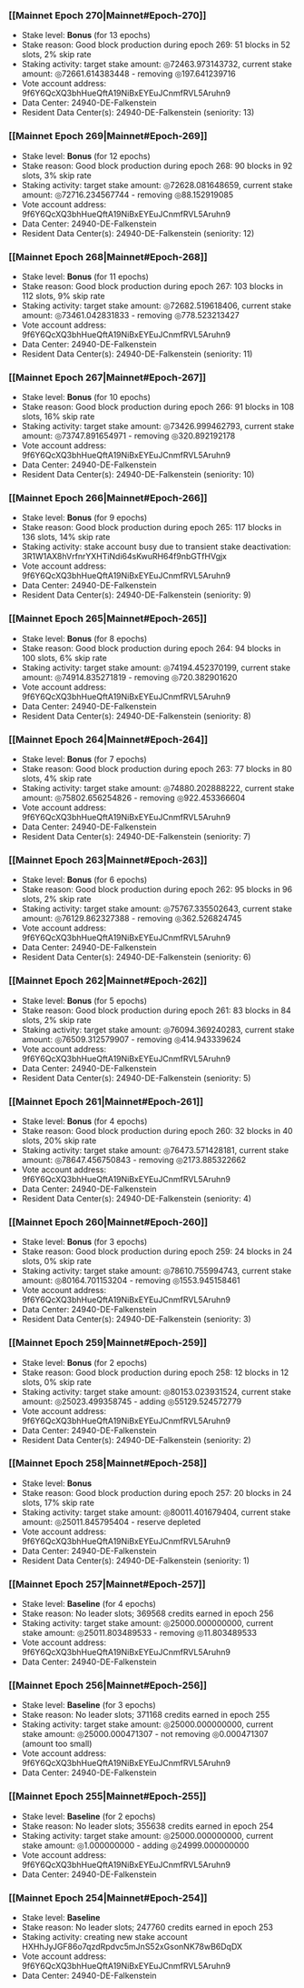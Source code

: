 ### [[Mainnet Epoch 270|Mainnet#Epoch-270]]
* Stake level: **Bonus** (for 13 epochs)
* Stake reason: Good block production during epoch 269: 51 blocks in 52 slots, 2% skip rate
* Staking activity: target stake amount: ◎72463.973143732, current stake amount: ◎72661.614383448 - removing ◎197.641239716
* Vote account address: 9f6Y6QcXQ3bhHueQftA19NiBxEYEuJCnmfRVL5Aruhn9
* Data Center: 24940-DE-Falkenstein
* Resident Data Center(s): 24940-DE-Falkenstein (seniority: 13)
### [[Mainnet Epoch 269|Mainnet#Epoch-269]]
* Stake level: **Bonus** (for 12 epochs)
* Stake reason: Good block production during epoch 268: 90 blocks in 92 slots, 3% skip rate
* Staking activity: target stake amount: ◎72628.081648659, current stake amount: ◎72716.234567744 - removing ◎88.152919085
* Vote account address: 9f6Y6QcXQ3bhHueQftA19NiBxEYEuJCnmfRVL5Aruhn9
* Data Center: 24940-DE-Falkenstein
* Resident Data Center(s): 24940-DE-Falkenstein (seniority: 12)
### [[Mainnet Epoch 268|Mainnet#Epoch-268]]
* Stake level: **Bonus** (for 11 epochs)
* Stake reason: Good block production during epoch 267: 103 blocks in 112 slots, 9% skip rate
* Staking activity: target stake amount: ◎72682.519618406, current stake amount: ◎73461.042831833 - removing ◎778.523213427
* Vote account address: 9f6Y6QcXQ3bhHueQftA19NiBxEYEuJCnmfRVL5Aruhn9
* Data Center: 24940-DE-Falkenstein
* Resident Data Center(s): 24940-DE-Falkenstein (seniority: 11)
### [[Mainnet Epoch 267|Mainnet#Epoch-267]]
* Stake level: **Bonus** (for 10 epochs)
* Stake reason: Good block production during epoch 266: 91 blocks in 108 slots, 16% skip rate
* Staking activity: target stake amount: ◎73426.999462793, current stake amount: ◎73747.891654971 - removing ◎320.892192178
* Vote account address: 9f6Y6QcXQ3bhHueQftA19NiBxEYEuJCnmfRVL5Aruhn9
* Data Center: 24940-DE-Falkenstein
* Resident Data Center(s): 24940-DE-Falkenstein (seniority: 10)
### [[Mainnet Epoch 266|Mainnet#Epoch-266]]
* Stake level: **Bonus** (for 9 epochs)
* Stake reason: Good block production during epoch 265: 117 blocks in 136 slots, 14% skip rate
* Staking activity: stake account busy due to transient stake deactivation: 3R1W1AX8hVrfnrYXHTiNdi64sKwuRH64f9nbGTfHVgjx
* Vote account address: 9f6Y6QcXQ3bhHueQftA19NiBxEYEuJCnmfRVL5Aruhn9
* Data Center: 24940-DE-Falkenstein
* Resident Data Center(s): 24940-DE-Falkenstein (seniority: 9)
### [[Mainnet Epoch 265|Mainnet#Epoch-265]]
* Stake level: **Bonus** (for 8 epochs)
* Stake reason: Good block production during epoch 264: 94 blocks in 100 slots, 6% skip rate
* Staking activity: target stake amount: ◎74194.452370199, current stake amount: ◎74914.835271819 - removing ◎720.382901620
* Vote account address: 9f6Y6QcXQ3bhHueQftA19NiBxEYEuJCnmfRVL5Aruhn9
* Data Center: 24940-DE-Falkenstein
* Resident Data Center(s): 24940-DE-Falkenstein (seniority: 8)
### [[Mainnet Epoch 264|Mainnet#Epoch-264]]
* Stake level: **Bonus** (for 7 epochs)
* Stake reason: Good block production during epoch 263: 77 blocks in 80 slots, 4% skip rate
* Staking activity: target stake amount: ◎74880.202888222, current stake amount: ◎75802.656254826 - removing ◎922.453366604
* Vote account address: 9f6Y6QcXQ3bhHueQftA19NiBxEYEuJCnmfRVL5Aruhn9
* Data Center: 24940-DE-Falkenstein
* Resident Data Center(s): 24940-DE-Falkenstein (seniority: 7)
### [[Mainnet Epoch 263|Mainnet#Epoch-263]]
* Stake level: **Bonus** (for 6 epochs)
* Stake reason: Good block production during epoch 262: 95 blocks in 96 slots, 2% skip rate
* Staking activity: target stake amount: ◎75767.335502643, current stake amount: ◎76129.862327388 - removing ◎362.526824745
* Vote account address: 9f6Y6QcXQ3bhHueQftA19NiBxEYEuJCnmfRVL5Aruhn9
* Data Center: 24940-DE-Falkenstein
* Resident Data Center(s): 24940-DE-Falkenstein (seniority: 6)
### [[Mainnet Epoch 262|Mainnet#Epoch-262]]
* Stake level: **Bonus** (for 5 epochs)
* Stake reason: Good block production during epoch 261: 83 blocks in 84 slots, 2% skip rate
* Staking activity: target stake amount: ◎76094.369240283, current stake amount: ◎76509.312579907 - removing ◎414.943339624
* Vote account address: 9f6Y6QcXQ3bhHueQftA19NiBxEYEuJCnmfRVL5Aruhn9
* Data Center: 24940-DE-Falkenstein
* Resident Data Center(s): 24940-DE-Falkenstein (seniority: 5)
### [[Mainnet Epoch 261|Mainnet#Epoch-261]]
* Stake level: **Bonus** (for 4 epochs)
* Stake reason: Good block production during epoch 260: 32 blocks in 40 slots, 20% skip rate
* Staking activity: target stake amount: ◎76473.571428181, current stake amount: ◎78647.456750843 - removing ◎2173.885322662
* Vote account address: 9f6Y6QcXQ3bhHueQftA19NiBxEYEuJCnmfRVL5Aruhn9
* Data Center: 24940-DE-Falkenstein
* Resident Data Center(s): 24940-DE-Falkenstein (seniority: 4)
### [[Mainnet Epoch 260|Mainnet#Epoch-260]]
* Stake level: **Bonus** (for 3 epochs)
* Stake reason: Good block production during epoch 259: 24 blocks in 24 slots, 0% skip rate
* Staking activity: target stake amount: ◎78610.755994743, current stake amount: ◎80164.701153204 - removing ◎1553.945158461
* Vote account address: 9f6Y6QcXQ3bhHueQftA19NiBxEYEuJCnmfRVL5Aruhn9
* Data Center: 24940-DE-Falkenstein
* Resident Data Center(s): 24940-DE-Falkenstein (seniority: 3)
### [[Mainnet Epoch 259|Mainnet#Epoch-259]]
* Stake level: **Bonus** (for 2 epochs)
* Stake reason: Good block production during epoch 258: 12 blocks in 12 slots, 0% skip rate
* Staking activity: target stake amount: ◎80153.023931524, current stake amount: ◎25023.499358745 - adding ◎55129.524572779
* Vote account address: 9f6Y6QcXQ3bhHueQftA19NiBxEYEuJCnmfRVL5Aruhn9
* Data Center: 24940-DE-Falkenstein
* Resident Data Center(s): 24940-DE-Falkenstein (seniority: 2)
### [[Mainnet Epoch 258|Mainnet#Epoch-258]]
* Stake level: **Bonus**
* Stake reason: Good block production during epoch 257: 20 blocks in 24 slots, 17% skip rate
* Staking activity: target stake amount: ◎80011.401679404, current stake amount: ◎25011.845795404 - reserve depleted
* Vote account address: 9f6Y6QcXQ3bhHueQftA19NiBxEYEuJCnmfRVL5Aruhn9
* Data Center: 24940-DE-Falkenstein
* Resident Data Center(s): 24940-DE-Falkenstein (seniority: 1)
### [[Mainnet Epoch 257|Mainnet#Epoch-257]]
* Stake level: **Baseline** (for 4 epochs)
* Stake reason: No leader slots; 369568 credits earned in epoch 256
* Staking activity: target stake amount: ◎25000.000000000, current stake amount: ◎25011.803489533 - removing ◎11.803489533
* Vote account address: 9f6Y6QcXQ3bhHueQftA19NiBxEYEuJCnmfRVL5Aruhn9
* Data Center: 24940-DE-Falkenstein
### [[Mainnet Epoch 256|Mainnet#Epoch-256]]
* Stake level: **Baseline** (for 3 epochs)
* Stake reason: No leader slots; 371168 credits earned in epoch 255
* Staking activity: target stake amount: ◎25000.000000000, current stake amount: ◎25000.000471307 - not removing ◎0.000471307 (amount too small)
* Vote account address: 9f6Y6QcXQ3bhHueQftA19NiBxEYEuJCnmfRVL5Aruhn9
* Data Center: 24940-DE-Falkenstein
### [[Mainnet Epoch 255|Mainnet#Epoch-255]]
* Stake level: **Baseline** (for 2 epochs)
* Stake reason: No leader slots; 355638 credits earned in epoch 254
* Staking activity: target stake amount: ◎25000.000000000, current stake amount: ◎1.000000000 - adding ◎24999.000000000
* Vote account address: 9f6Y6QcXQ3bhHueQftA19NiBxEYEuJCnmfRVL5Aruhn9
* Data Center: 24940-DE-Falkenstein
### [[Mainnet Epoch 254|Mainnet#Epoch-254]]
* Stake level: **Baseline**
* Stake reason: No leader slots; 247760 credits earned in epoch 253
* Staking activity: creating new stake account HXHhJyJGF86o7qzdRpdvc5mJnS52xGsonNK78wB6DqDX
* Vote account address: 9f6Y6QcXQ3bhHueQftA19NiBxEYEuJCnmfRVL5Aruhn9
* Data Center: 24940-DE-Falkenstein
